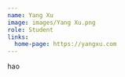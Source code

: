 ```yaml
---
name: Yang Xu
image: images/Yang Xu.png
role: Student
links:
  home-page: https://yangxu.com
---
```


hao
